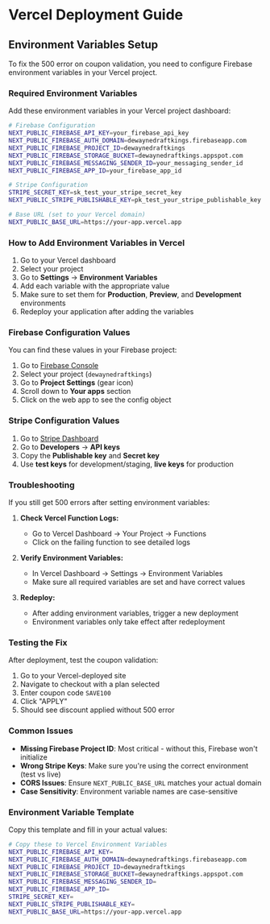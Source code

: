 # Vercel Deployment Guide

## Environment Variables Setup

To fix the 500 error on coupon validation, you need to configure Firebase environment variables in your Vercel project.

### Required Environment Variables

Add these environment variables in your Vercel project dashboard:

```bash
# Firebase Configuration
NEXT_PUBLIC_FIREBASE_API_KEY=your_firebase_api_key
NEXT_PUBLIC_FIREBASE_AUTH_DOMAIN=dewaynedraftkings.firebaseapp.com
NEXT_PUBLIC_FIREBASE_PROJECT_ID=dewaynedraftkings
NEXT_PUBLIC_FIREBASE_STORAGE_BUCKET=dewaynedraftkings.appspot.com
NEXT_PUBLIC_FIREBASE_MESSAGING_SENDER_ID=your_messaging_sender_id
NEXT_PUBLIC_FIREBASE_APP_ID=your_firebase_app_id

# Stripe Configuration
STRIPE_SECRET_KEY=sk_test_your_stripe_secret_key
NEXT_PUBLIC_STRIPE_PUBLISHABLE_KEY=pk_test_your_stripe_publishable_key

# Base URL (set to your Vercel domain)
NEXT_PUBLIC_BASE_URL=https://your-app.vercel.app
```

### How to Add Environment Variables in Vercel

1. Go to your Vercel dashboard
2. Select your project
3. Go to **Settings** → **Environment Variables**
4. Add each variable with the appropriate value
5. Make sure to set them for **Production**, **Preview**, and **Development** environments
6. Redeploy your application after adding the variables

### Firebase Configuration Values

You can find these values in your Firebase project:

1. Go to [Firebase Console](https://console.firebase.google.com/)
2. Select your project (`dewaynedraftkings`)
3. Go to **Project Settings** (gear icon)
4. Scroll down to **Your apps** section
5. Click on the web app to see the config object

### Stripe Configuration Values

1. Go to [Stripe Dashboard](https://dashboard.stripe.com/)
2. Go to **Developers** → **API keys**
3. Copy the **Publishable key** and **Secret key**
4. Use **test keys** for development/staging, **live keys** for production

### Troubleshooting

If you still get 500 errors after setting environment variables:

1. **Check Vercel Function Logs:**
   - Go to Vercel Dashboard → Your Project → Functions
   - Click on the failing function to see detailed logs

2. **Verify Environment Variables:**
   - In Vercel Dashboard → Settings → Environment Variables
   - Make sure all required variables are set and have correct values

3. **Redeploy:**
   - After adding environment variables, trigger a new deployment
   - Environment variables only take effect after redeployment

### Testing the Fix

After deployment, test the coupon validation:

1. Go to your Vercel-deployed site
2. Navigate to checkout with a plan selected
3. Enter coupon code `SAVE100`
4. Click "APPLY"
5. Should see discount applied without 500 error

### Common Issues

- **Missing Firebase Project ID**: Most critical - without this, Firebase won't initialize
- **Wrong Stripe Keys**: Make sure you're using the correct environment (test vs live)
- **CORS Issues**: Ensure `NEXT_PUBLIC_BASE_URL` matches your actual domain
- **Case Sensitivity**: Environment variable names are case-sensitive

### Environment Variable Template

Copy this template and fill in your actual values:

```bash
# Copy these to Vercel Environment Variables
NEXT_PUBLIC_FIREBASE_API_KEY=
NEXT_PUBLIC_FIREBASE_AUTH_DOMAIN=dewaynedraftkings.firebaseapp.com
NEXT_PUBLIC_FIREBASE_PROJECT_ID=dewaynedraftkings
NEXT_PUBLIC_FIREBASE_STORAGE_BUCKET=dewaynedraftkings.appspot.com
NEXT_PUBLIC_FIREBASE_MESSAGING_SENDER_ID=
NEXT_PUBLIC_FIREBASE_APP_ID=
STRIPE_SECRET_KEY=
NEXT_PUBLIC_STRIPE_PUBLISHABLE_KEY=
NEXT_PUBLIC_BASE_URL=https://your-app.vercel.app
```
